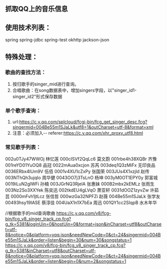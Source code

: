 ## 抓取QQ上的音乐信息

## 使用技术列表：
spring
spring-jdbc
spring-test
okhttp
jackson-json

## 特殊处理：

### 歌曲的查找方法：
1. 按归歌手的singer_mid进行查询。
2. 合唱歌曲：在song数据表中，增加singers字段，以"singer_id1-singer_id2"形式保存数据

### 单个歌手查询：
1. url:https://c.y.qq.com/splcloud/fcgi-bin/fcg_get_singer_desc.fcg?singermid=004Be55m1SJaLk&utf8=1&outCharset=utf-8&format=xml
2. 注意：必须加入--   referer:https://c.y.qq.com/xhr_proxy_utf8.html



### 常见歌手列表：
002u0TJy47WWOj	林忆莲
000cISVf2QqLc6	莫文蔚
001rbe4h38XQBr	齐豫
001reYD01YuOQ8	品冠
0022mAua0xcjon	苏芮
003deq1Q3zMiFx	无印良品
0036ERbx4IUm9V	伍佰
0001v4XU1cZxPy	张国荣
003JUs4X1xzjld	赵传
003NThQh3ujqIo	周华健
0043OO7j3TsLnO	杨坤
003yM0OT1EPY0y	郭富城
0019iLuN2glWFi	孙楠
003JGrNQ3RjelA	张惠妹
000B2mbx2kEMLz	张雨生
003Nz2So3XXYek	陈奕迅
002tkdEU4gLVqO	萧亚轩
0031dOOZ1zyvZw	许茹芸
0000mFvh1jtLcz	张信哲
000wzGa32NPFZi	赵薇
004Be55m1SJaLk	张学友
00493hsy19IASE	蔡淳佳
004UaX1n1X7bEa	周迅
001QY1cc2SIqpB	水木年华

//根据歌手的mid查询歌曲
https://c.y.qq.com/v8/fcg-bin/fcg_v8_singer_track_cp.fcg?g_tk=5381&loginUin=0&hostUin=0&format=json&inCharset=utf8&outCharset=utf-8&notice=0&platform=yqq.json&needNewCode=0&ct=24&singermid=004Be55m1SJaLk&order=listen&begin=30&num=30&songstatus=1
https://c.y.qq.com/v8/fcg-bin/fcg_v8_singer_track_cp.fcg?g_tk=5381&inCharset=utf8&outCharset=utf-8&notice=0&platform=yqq.json&needNewCode=0&ct=24&singermid=004Be55m1SJaLk&order=listen&begin=0&num=2&songstatus=1